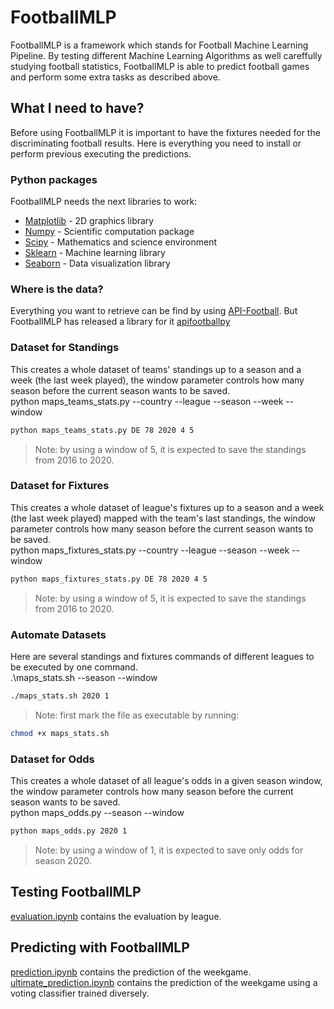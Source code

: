 # FootballMLP

FootballMLP is a framework which stands for Football Machine Learning Pipeline. By testing different Machine Learning Algorithms as well careffully studying football statistics, FootballMLP is able to predict football games and perform some extra tasks as described above.

## What I need to have?
Before using FootballMLP it is important to have the fixtures needed for the discriminating football results. Here is everything you need to install or perform previous executing the predictions.

### Python packages
FootballMLP needs the next libraries to work:
- [Matplotlib] - 2D graphics library
- [Numpy] - Scientific computation package
- [Scipy] - Mathematics and science environment
- [Sklearn] - Machine learning library
- [Seaborn] - Data visualization library

[Matplotlib]: <https://matplotlib.org/>
[Numpy]: <https://numpy.org/>
[Scipy]: <https://www.scipy.org/>
[Sklearn]: <https://scikit-learn.org/stable/>
[Seaborn]: <https://seaborn.pydata.org/>

### Where is the data?
Everything you want to retrieve can be find by using [API-Football](https://www.api-football.com/). But FootballMLP has released a library for it [apifootballpy](https://github.com/clarismiranda/apifootball/tree/lastFixtures)

### Dataset for Standings
This creates a whole dataset of teams' standings up to a season and a week (the last week played), the window parameter controls how many season before the current season wants to be saved.\
python maps_teams_stats.py --country --league --season --week --window
```bash
python maps_teams_stats.py DE 78 2020 4 5
```
> Note: by using a window of 5, it is expected to save the standings from 2016 to 2020.

### Dataset for Fixtures
This creates a whole dataset of league's fixtures up to a season and a week (the last week played) mapped with the team's last standings, the window parameter controls how many season before the current season wants to be saved.\
python maps_fixtures_stats.py --country --league --season --week --window
```bash
python maps_fixtures_stats.py DE 78 2020 4 5
```
> Note: by using a window of 5, it is expected to save the standings from 2016 to 2020.

### Automate Datasets
Here are several standings and fixtures commands of different leagues to be executed by one command.\
.\maps_stats.sh --season --window
```bash
./maps_stats.sh 2020 1
```
> Note: first mark the file as executable by running:
```bash 
chmod +x maps_stats.sh
```

### Dataset for Odds
This creates a whole dataset of all league's odds in a given season window, the window parameter controls how many season before the current season wants to be saved.\
python maps_odds.py --season --window
```bash
python maps_odds.py 2020 1
```
> Note: by using a window of 1, it is expected to save only odds for season 2020.

## Testing FootballMLP
[evaluation.ipynb](https://github.com/clarismiranda/Statsfootball/blob/master/evaluation.ipynb) contains the evaluation by league.

## Predicting with FootballMLP
[prediction.ipynb](https://github.com/clarismiranda/Statsfootball/blob/master/prediction.ipynb) contains the prediction of the weekgame.\
[ultimate_prediction.ipynb](https://github.com/clarismiranda/Statsfootball/blob/master/ultimate_prediction.ipynb) contains the prediction of the weekgame using a voting classifier trained diversely.